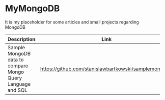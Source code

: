 # MyMongoDB

It is my placeholder for some articles and small projects regarding MongoDB

| Description | Link |
| --------- | ------------ |
| Sample MongoDB data to compare Mongo Query Language and SQL | https://github.com/stanislawbartkowski/samplemongosql
